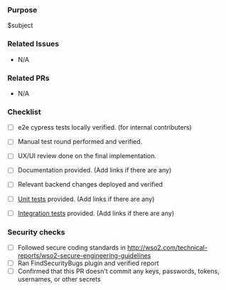 <!-- PLEASE NOTE THAT IT'S MANDATORY TO FILL IN THE PULL REQUEST TEMPLATE WHEN SUBMITTING PULL REQUESTS. PULL REQUESTS WITH INCOMPLETE INFORMATION WILL BE AUTOMATICALLY CLOSED. -->

### Purpose
<!-- Describe the problem, feature, improvement or the change introduces by the PR briefly. Add screenshots/GIFs if UI/UX changes are introduced. -->

$subject

### Related Issues
<!-- Mention the PUBLIC issue/s related to the pull request -->
- N/A

### Related PRs
<!-- Mention the related PUBLIC pull requests -->
- N/A

### Checklist
- [ ] e2e cypress tests locally verified. (for internal contributers)

<!-- Add any relevant comments -->


- [ ] Manual test round performed and verified.

<!-- Add any relevant comments -->


- [ ] UX/UI review done on the final implementation.

<!-- Add any relevant comments -->


- [ ] Documentation provided. (Add links if there are any)

<!-- Add any relevant comments -->


- [ ] Relevant backend changes deployed and verified

<!-- Add any relevant comments -->


- [ ] [Unit tests](/docs/testing/UNIT_TESTING.md) provided. (Add links if there are any)

<!-- Add any relevant comments -->


- [ ] [Integration tests](https://github.com/wso2/product-is/tree/master/modules/integration) provided. (Add links if there are any)

<!-- Add any relevant comments -->


### Security checks
- [ ] Followed secure coding standards in http://wso2.com/technical-reports/wso2-secure-engineering-guidelines
- [ ] Ran FindSecurityBugs plugin and verified report
- [ ] Confirmed that this PR doesn't commit any keys, passwords, tokens, usernames, or other secrets
